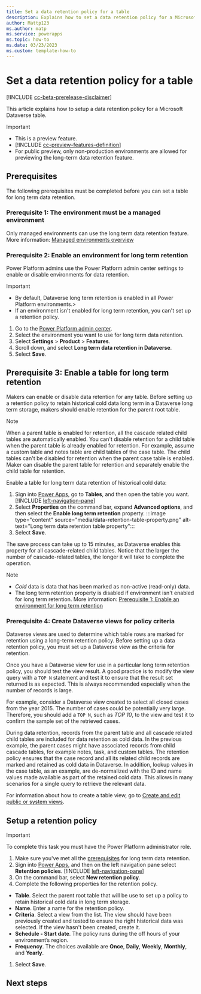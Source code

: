 ```yaml
---
title: Set a data retention policy for a table
description: Explains how to set a data retention policy for a Microsoft Datverse table. 
author: Mattp123
ms.author: matp
ms.service: powerapps
ms.topic: how-to 
ms.date: 03/23/2023
ms.custom: template-how-to
---
```

# Set a data retention policy for a table

[!INCLUDE [cc-beta-prerelease-disclaimer](../../includes/cc-beta-prerelease-disclaimer.md)]

This article explains how to setup a data retention policy for a Microsoft Dataverse table.

> [!IMPORTANT]
> - This is a preview feature.
> - [!INCLUDE [cc-preview-features-definition](../../includes/cc-preview-features-definition.md)]
> - For public preview, only non-production environments are allowed for previewing the long-term data retention feature.

## Prerequisites

The following prerequisites must be completed before you can set a table for long term data retention.

### Prerequisite 1: The environment must be a managed environment

Only managed environments can use the long term data retention feature. More information: [Managed environments overview](/power-platform/admin/managed-environment-overview)

### Prerequisite 2: Enable an environment for long term retention

Power Platform admins use the Power Platform admin center settings to enable or disable environments for data retention.

> [!IMPORTANT]
> - By default, Dataverse long term retention is enabled in all Power Platform environments.>
> - If an environment isn't enabled for long term retention, you can't set up a retention policy.

1. Go to the [Power Platform admin center](https://admin.powerplatform.microsoft.com).
1. Select the environment you want to use for long term data retention.
1. Select **Settings** > **Product** > **Features**.
1. Scroll down, and select **Long term data retention in Dataverse**.
1. Select **Save**.

## Prerequisite 3: Enable a table for long term retention

Makers can enable or disable data retention for any table. Before setting up a retention policy to retain historical cold data long term in a Dataverse long term storage, makers should enable retention for the parent root table.

> [!NOTE]
> When a parent table is enabled for retention, all the cascade related child tables are automatically enabled. You can't disable retention for a child table when the parent table is already enabled for retention. For example, assume a custom table and notes table are child tables of the case table. The child tables can't be disabled for retention when the parent case table is enabled. Maker can disable the parent table for retention and separately enable the child table for retention.

Enable a table for long term data retention of historical cold data:

1. Sign into [Power Apps](https://make.powerapps.com/?utm_source=padocs&utm_medium=linkinadoc&utm_campaign=referralsfromdoc), go to **Tables**, and then open the table you want. [!INCLUDE [left-navigation-pane](../../includes/left-navigation-pane.md)]
1. Select **Properties** on the command bar, expand **Advanced options**, and then select the **Enable long term retention** property.
   :::image type="content" source="media/data-retention-table-property.png" alt-text="Long term data retention table property":::
1. Select **Save**.

The save process can take up to 15 minutes, as Dataverse enables this property for all cascade-related child tables. Notice that the larger the number of cascade-related tables, the longer it will take to complete the operation.

> [!NOTE]
> - *Cold* data is data that has been marked as non-active (read-only) data.
> - The long term retention property is disabled if environment isn't enabled for long term retention. More information: [Prerequisite 1: Enable an environment for long term retention](#prerequisite-1-enable-an-environment-for-long-term-retention)

### Prerequisite 4: Create Dataverse views for policy criteria

Dataverse views are used to determine which table rows are marked for retention using a long-term retention policy. Before setting up a data retention policy, you must set up a Dataverse view as the criteria for retention.

Once you have a Dataverse view for use in a particular long term retention policy, you should test the view result. A good practice is to modify the view query with a `TOP N` statement and test it to ensure that the result set returned is as expected. This is always recommended especially when the number of records is large. 

For example, consider a Dataverse view created to select all closed cases from the year 2015. The number of cases could be potentially very large. Therefore, you should add a `TOP N`, such as *TOP 10*, to the view and test it to confirm the sample set of the retrieved cases.

During data retention, records from the parent table and all cascade related child tables are included for data retention as cold data. In the previous example, the parent cases might have associated records from child cascade tables, for example notes, task, and custom tables. The retention policy ensures that the case record and all its related child records are marked and retained as cold data in Dataverse. In addition, lookup values in the case table, as an example, are de-normalized with the ID and name values made available as part of the retained cold data. This allows in many scenarios for a single query to retrieve the relevant data.

For information about how to create a table view, go to [Create and edit public or system views](../model-driven-apps/create-or-edit-model-driven-app-view.md).

## Setup a retention policy

> [!IMPORTANT]
> To complete this task you must have the Power Platform administrator role.

1. Make sure you've met all the [prerequisites](#prerequisites) for long term data retention.
1. Sign into [Power Apps](https://make.powerapps.com/?utm_source=padocs&utm_medium=linkinadoc&utm_campaign=referralsfromdoc), and then on the left navigation pane select **Retention policies**. [!INCLUDE [left-navigation-pane](../../includes/left-navigation-pane.md)]
1. On the command bar, select **New retention policy**.
1. Complete the following properties for the retention policy.
  - **Table**. Select the parent root table that will be use to set up a policy to retain historical cold data in long term storage.
  - **Name**. Enter a name for the retention policy.
  - **Criteria**. Select a view from the list. The view should have been previously created and tested to ensure the right historical data was selected. If the view hasn't been created, create it.
  - **Schedule - Start date**. The policy runs during the off hours of your environment’s region.
  - **Frequency**. The choices available are **Once**, **Daily**, **Weekly**, **Monthly**, and **Yearly**.
1. Select **Save**.

## Next steps

<!-- Create a new article Manage retention policies -->